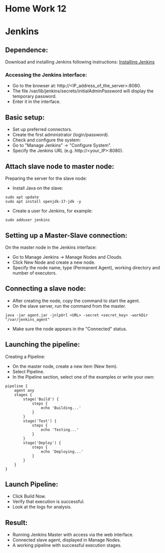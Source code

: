 # Home Work 12

# Jenkins

## Dependence:
Download and installing Jenkins following instructions: [Installing Jenkins](https://www.jenkins.io/doc/book/installing/)

### Accessing the Jenkins interface:
* Go to the browser at: http://<IP_address_of_the_server>:8080.
* The file /var/lib/jenkins/secrets/initialAdminPassword will display the temporary password.
* Enter it in the interface.

## Basic setup:

* Set up preferred connectors.
* Create the first administrator (login/password).
* Check and configure the system:
* Go to "Manage Jenkins" -> "Configure System".
* Specify the Jenkins URL (e.g. http://<your_IP>:8080).

## Attach slave node to master node:
Preparing the server for the slave node:

* Install Java on the slave:
```
sudo apt update
sudo apt install openjdk-17-jdk -y
```

* Create a user for Jenkins, for example:
```
sudo adduser jenkins
```

## Setting up a Master-Slave connection:
On the master node in the Jenkins interface:
* Go to Manage Jenkins -> Manage Nodes and Clouds.
* Click New Node and create a new node.
* Specify the node name, type (Permanent Agent), working directory and number of executors.

## Connecting a slave node:
* After creating the node, copy the command to start the agent.
* On the slave server, run the command from the master.
```
java -jar agent.jar -jnlpUrl <URL> -secret <secret_key> -workDir "/var/jenkins_agent"
```
* Make sure the node appears in the "Connected" status.

## Launching the pipeline:
Creating a Pipeline:

* On the master node, create a new item (New Item).
* Select Pipeline.
* In the Pipeline section, select one of the examples or write your own:
```
pipeline {
    agent any
    stages {
        stage('Build') {
            steps {
                echo 'Building...'
            }
        }
        stage('Test') {
            steps {
                echo 'Testing...'
            }
        }
        stage('Deploy') {
            steps {
                echo 'Deploying...'
            }
        }
    }
}
```

## Launch Pipeline:
* Click Build Now.
* Verify that execution is successful.
* Look at the logs for analysis.

## Result:
* Running Jenkins Master with access via the web interface.
* Connected slave agent, displayed in Manage Nodes.
* A working pipeline with successful execution stages.
